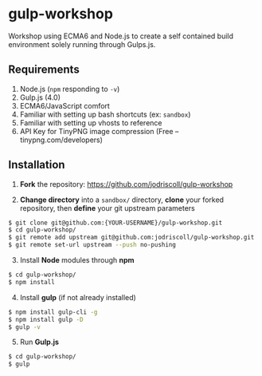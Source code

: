 # gulp-workshop
Workshop using ECMA6 and Node.js to create a self contained build environment solely running through Gulps.js.

Requirements
------------
1. Node.js (`npm` responding to `-v`)
2. Gulp.js (4.0)
3. ECMA6/JavaScript comfort
4. Familiar with setting up bash shortcuts (ex: `sandbox`)
5. Familiar with setting up vhosts to reference
6. API Key for TinyPNG image compression (Free – tinypng.com/developers)

Installation
------------
1. **Fork** the repository: https://github.com/jodriscoll/gulp-workshop

2. **Change directory** into a `sandbox/` directory, **clone** your forked repository, then **define** your git upstream parameters
```bash
$ git clone git@github.com:{YOUR-USERNAME}/gulp-workshop.git
$ cd gulp-workshop/
$ git remote add upstream git@github.com:jodriscoll/gulp-workshop.git
$ git remote set-url upstream --push no-pushing
```

3. Install **Node** modules through **npm**
```bash
$ cd gulp-workshop/
$ npm install
```

4. Install **gulp** (if not already installed)
```bash
$ npm install gulp-cli -g
$ npm install gulp -D
$ gulp -v
```

5. Run **Gulp.js**
```bash
$ cd gulp-workshop/
$ gulp
```
